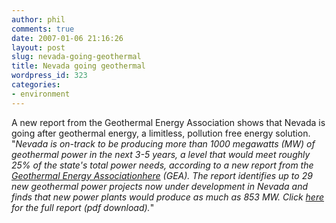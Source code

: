 ```yaml
---
author: phil
comments: true
date: 2007-01-06 21:16:26
layout: post
slug: nevada-going-geothermal
title: Nevada going geothermal
wordpress_id: 323
categories:
- environment
---
```


A new report from the Geothermal Energy Association shows that Nevada is going after geothermal energy, a limitless, pollution free energy solution. "_Nevada is on-track to be producing more than 1000 megawatts (MW) of geothermal power in the next 3-5 years, a level that would meet roughly 25% of the state's total power needs, according to a new report from the [Geothermal Energy Association](http://www.renewableenergyaccess.com/rea/partner/story;jsessionid=3A8AF2D59C85C53E0C9659E32F8C117F?id=46945)[here](http://www.geo-energy.org/publications/reports/Geothermal%20Resource%20Development%20in%20Nevada%202006.pdf) (GEA). The report identifies up to 29 new geothermal power projects now under development in Nevada and finds that new power plants would produce as much as 853 MW. Click [here](http://www.geo-energy.org/publications/reports/Geothermal%20Resource%20Development%20in%20Nevada%202006.pdf) for the full report (pdf download)._"
